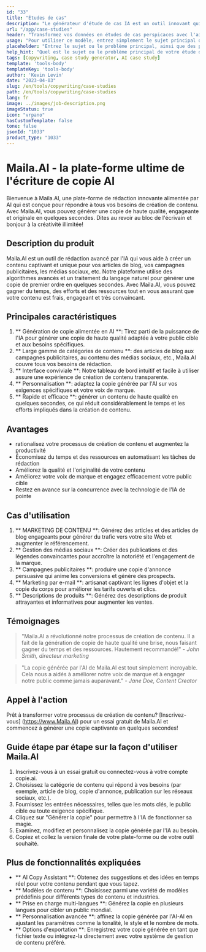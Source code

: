 ```yaml
---
id: "33"
title: "Études de cas"
description: "Le générateur d'étude de cas IA est un outil innovant qui utilise l'intelligence artificielle pour créer des études de cas convaincantes.  Cet outil puissant vous aide à générer des études de cas bien structurées, engageantes et informatives en fonction de vos données et des points clés fournis, ce qui vous permet de gagner du temps et des efforts dans le processus."
url: "/app/case-studies"
header: "Transformez vos données en études de cas perspicaces avec l'aide de l'IA."
usage: "Pour utiliser ce modèle, entrez simplement le sujet principal de votre étude de cas, les points clés et toutes les données ou statistiques pertinentes.  Cet outil générera ensuite une étude de cas bien structurée, captivante et informative basée sur votre entrée."
placeholder: "Entrez le sujet ou le problème principal, ainsi que des points clés et des données que vous souhaitez inclure dans votre étude de cas, par exemple: \ n \ nmain Sujet: Amélioration de la satisfaction du client dans un magasin de détail \ n \ nkey Points: \ n \ n1.  Identification des points de douleur des clients \ n2.  Implémentation de solutions efficaces \ n3.  Évaluation de l'impact des modifications \ n \ ndata: augmentation de la cote de satisfaction moyenne du client de 3,5 à 4,2 \ n \ nkeywords: vente au détail, satisfaction du client, amélioration"
help_hint: "Quel est le sujet ou le problème principal de votre étude de cas?  Fournissez des points clés, des données ou des statistiques que vous souhaitez inclure, et nous créerons une étude de cas complète basée sur votre entrée."
tags: [Copywriting, case study generator, AI case study]
template: 'tools-body'
templateKey: 'tools-body'
author: 'Kevin Levin'
date: "2023-04-03"
slug: /en/tools/copywriting/case-studies
path: /en/tools/copywriting/case-studies
lang: fr
image: ../images/job-description.png
imageStatus: true
icon: "vrpano"
hasCustomTemplate: false
tone: false
jsonId: "1033"
product_type: "1033"
---
```

# Maila.AI - la plate-forme ultime de l'écriture de copie AI

Bienvenue à Maila.AI, une plate-forme de rédaction innovante alimentée par AI qui est conçue pour répondre à tous vos besoins de création de contenu.  Avec Maila.AI, vous pouvez générer une copie de haute qualité, engageante et originale en quelques secondes.  Dites au revoir au bloc de l'écrivain et bonjour à la créativité illimitée!

## Description du produit

Maila.AI est un outil de rédaction avancé par l'IA qui vous aide à créer un contenu captivant et unique pour vos articles de blog, vos campagnes publicitaires, les médias sociaux, etc.  Notre plateforme utilise des algorithmes avancés et un traitement du langage naturel pour générer une copie de premier ordre en quelques secondes.  Avec Maila.AI, vous pouvez gagner du temps, des efforts et des ressources tout en vous assurant que votre contenu est frais, engageant et très convaincant.

## Principales caractéristiques

1. ** Génération de copie alimentée en AI **: Tirez parti de la puissance de l'IA pour générer une copie de haute qualité adaptée à votre public cible et aux besoins spécifiques.
 2. ** Large gamme de catégories de contenu **: des articles de blog aux campagnes publicitaires, au contenu des médias sociaux, etc., Maila.AI couvre tous vos besoins de rédaction.
 3. ** Interface conviviale **: Notre tableau de bord intuitif et facile à utiliser assure une expérience de création de contenu transparente.
 4. ** Personnalisation **: adaptez la copie générée par l'AI sur vos exigences spécifiques et votre voix de marque.
 5. ** Rapide et efficace **: générer un contenu de haute qualité en quelques secondes, ce qui réduit considérablement le temps et les efforts impliqués dans la création de contenu.

## Avantages

- rationalisez votre processus de création de contenu et augmentez la productivité
 - Économisez du temps et des ressources en automatisant les tâches de rédaction
 - Améliorez la qualité et l'originalité de votre contenu
 - Améliorez votre voix de marque et engagez efficacement votre public cible
 - Restez en avance sur la concurrence avec la technologie de l'IA de pointe

## Cas d'utilisation

1. ** MARKETING DE CONTENU **: Générez des articles et des articles de blog engageants pour générer du trafic vers votre site Web et augmenter le référencement.
 2. ** Gestion des médias sociaux **: Créer des publications et des légendes convaincantes pour accroître la notoriété et l'engagement de la marque.
 3. ** Campagnes publicitaires **: produire une copie d'annonce persuasive qui anime les conversions et génère des prospects.
 4. ** Marketing par e-mail **: artisanat captivant les lignes d'objet et la copie du corps pour améliorer les tarifs ouverts et clics.
 5. ** Descriptions de produits **: Générez des descriptions de produit attrayantes et informatives pour augmenter les ventes.

## Témoignages

> "Maila.AI a révolutionné notre processus de création de contenu. Il a fait de la génération de copie de haute qualité une brise, nous faisant gagner du temps et des ressources. Hautement recommandé!"  - _John Smith, directeur marketing_

> "La copie générée par l'AI de Maila.AI est tout simplement incroyable. Cela nous a aidés à améliorer notre voix de marque et à engager notre public comme jamais auparavant."  - _Jane Doe, Content Creator_

## Appel à l'action

Prêt à transformer votre processus de création de contenu?  [Inscrivez-vous] (https://www.Maila.AI) pour un essai gratuit de Maila.AI et commencez à générer une copie captivante en quelques secondes!

## Guide étape par étape sur la façon d'utiliser Maila.AI

1. Inscrivez-vous à un essai gratuit ou connectez-vous à votre compte copie.ai.
 2. Choisissez la catégorie de contenu qui répond à vos besoins (par exemple, article de blog, copie d'annonce, publication sur les réseaux sociaux, etc.).
 3. Fournissez les entrées nécessaires, telles que les mots clés, le public cible ou toute exigence spécifique.
 4. Cliquez sur "Générer la copie" pour permettre à l'IA de fonctionner sa magie.
 5. Examinez, modifiez et personnalisez la copie générée par l'IA au besoin.
 6. Copiez et collez la version finale de votre plate-forme ou de votre outil souhaité.

## Plus de fonctionnalités expliquées

- ** AI Copy Assistant **: Obtenez des suggestions et des idées en temps réel pour votre contenu pendant que vous tapez.
 - ** Modèles de contenu **: Choisissez parmi une variété de modèles prédéfinis pour différents types de contenu et industries.
 - ** Prise en charge multi-langues **: Générez la copie en plusieurs langues pour cibler un public mondial.
 - ** Personnalisation avancée **: affinez la copie générée par l'AI-AI en ajustant les paramètres comme la tonalité, le style et le nombre de mots.
 - ** Options d'exportation **: Enregistrez votre copie générée en tant que fichier texte ou intégrez-la directement avec votre système de gestion de contenu préféré.
